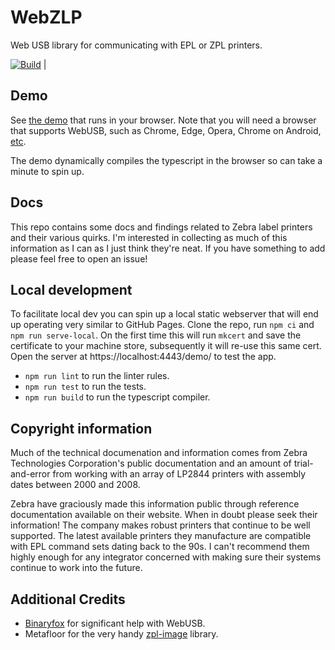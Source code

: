 # WebZLP

Web USB library for communicating with EPL or ZPL printers.

[![Build](https://github.com/Cellivar/WebZLP/actions/workflows/build_npm.yml/badge.svg)](https://github.com/Cellivar/WebZLP/actions/workflows/build_npm.yml) |

## Demo

See [the demo](https://cellivar.github.io/WebZLP/demo) that runs in your browser. Note that you will need a browser that supports WebUSB, such as Chrome, Edge, Opera, Chrome on Android, [etc](https://developer.mozilla.org/en-US/docs/Web/API/USB#browser_compatibility).

The demo dynamically compiles the typescript in the browser so can take a minute to spin up.

## Docs

This repo contains some docs and findings related to Zebra label printers and their various quirks. I'm interested in collecting as much of this information as I can as I just think they're neat. If you have something to add please feel free to open an issue!

## Local development

To facilitate local dev you can spin up a local static webserver that will end up operating very similar to GitHub Pages. Clone the repo, run `npm ci` and `npm run serve-local`. On the first time this will run `mkcert` and save the certificate to your machine store, subsequently it will re-use this same cert. Open the server at https://localhost:4443/demo/ to test the app.

* `npm run lint` to run the linter rules.
* `npm run test` to run the tests.
* `npm run build` to run the typescript compiler.

## Copyright information

Much of the technical documenation and information comes from Zebra Technologies Corporation's public documentation and an amount of trial-and-error from working with an array of LP2844 printers with assembly dates between 2000 and 2008.

Zebra have graciously made this information public through reference documentation available on their website. When in doubt please seek their information! The company makes robust printers that continue to be well supported. The latest available printers they manufacture are compatible with EPL command sets dating back to the 90s. I can't recommend them highly enough for any integrator concerned with making sure their systems continue to work into the future.

## Additional Credits

* [Binaryfox](https://github.com/binaryf0x) for significant help with WebUSB.
* Metafloor for the very handy [zpl-image](https://github.com/metafloor/zpl-image) library.

